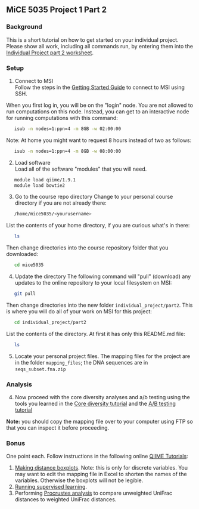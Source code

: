 ## MiCE 5035 Project 1 Part 2

### Background
This is a short tutorial on how to get started on your individual project. Please show all work, including all commands run, by entering them into the [Individual Project part 2 worksheet](https://docs.google.com/document/d/14bqCKIMScBCUOqWTcrd2xEoX9UGQZpCJRdo0r3grK8U/edit?usp=sharing).

### Setup
1. Connect to MSI  
 Follow the steps in the [Getting Started Guide](../../README.md) to connect to MSI using SSH.

 When you first log in, you will be on the "login" node. You are not allowed to run computations on this node. Instead, you can get to an interactive node for running computations with this command:
 ```bash
    isub -n nodes=1:ppn=4 -m 8GB -w 02:00:00
 ```
 Note: At home you might want to request 8 hours instead of two as follows:
 ```bash
    isub -n nodes=1:ppn=4 -m 8GB -w 08:00:00
 ```

2. Load software  
 Load all of the software "modules" that you will need.
 ```bash
    module load qiime/1.9.1
    module load bowtie2
 ```

3. Go to the course repo directory
 Change to your personal course directory if you are not already there:
 ```bash
    /home/mice5035/<yourusername>
 ```

 List the contents of your home directory, if you are curious what's in there:
 ```bash
    ls
 ```

 Then change directories into the course repository folder that you downloaded:
 ```bash
    cd mice5035
 ```

4. Update the directory 
 The following command will "pull" (download) any updates to the online repository to your local filesystem on MSI:
 ```bash
    git pull
 ```

 Then change directories into the new folder `individual_project/part2`. This is where you will do all of your work on MSI for this project:
 ```bash
    cd individual_project/part2
 ```

 List the contents of the directory. At first it has only this README.md file:
 ```bash
    ls
 ```
5. Locate your personal project files. The mapping files for the project are in the folder `mapping_files`; the DNA sequences are in `seqs_subset.fna.zip`

### Analysis
4. Now proceed with the core diversity analyses and a/b testing using the tools you
 learned in the [Core diversity tutorial](../../tutorials/03_corediv) and the [A/B testing tutorial](../../tutorials/04_abtesting)

 **Note:** you should copy the mapping file over to your computer using FTP so that you can inspect it before proceeding.
 
### Bonus 
One point each. Follow instructions in the following online [QIIME Tutorials](http://qiime.org/tutorials/index.html):
  1. [Making distance boxplots](http://qiime.org/tutorials/creating_distance_comparison_plots.html). Note: this is only for discrete variables. You may want to edit the mapping file in Excel to shorten the names of the variables. Otherwise the boxplots will not be legible.
  2. [Running supervised learning](http://qiime.org/tutorials/running_supervised_learning.html).
  3. Performing [Procrustes analysis](http://qiime.org/tutorials/procrustes_analysis.html) to compare unweighted UniFrac distances to weighted UniFrac distances.
